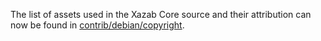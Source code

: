 The list of assets used in the Xazab Core source and their attribution can now be found in [contrib/debian/copyright](../contrib/debian/copyright).
